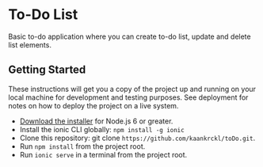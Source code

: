 # To-Do List

Basic to-do application where you can create to-do list, update and delete list elements.

## Getting Started

These instructions will get you a copy of the project up and running on your local machine for development and testing purposes. See deployment for notes on how to deploy the project on a live system.
* [Download the installer](https://nodejs.org/en/) for Node.js 6 or greater.
* Install the ionic CLI globally: ```npm install -g ionic```
* Clone this repository: git clone ```https://github.com/kaankrckl/toDo.git```.
* Run ```npm install``` from the project root.
* Run ```ionic serve``` in a terminal from the project root.
